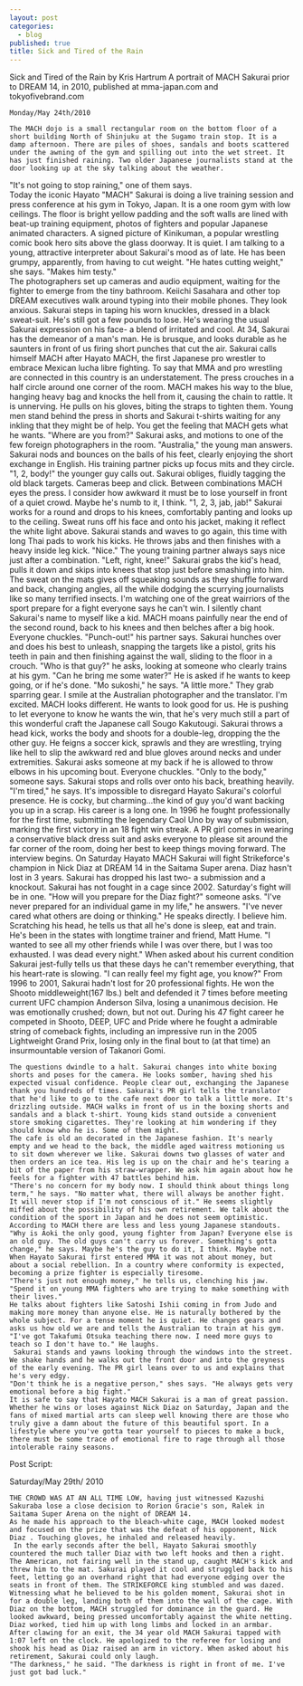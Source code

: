 ```yaml
---
layout: post
categories: 
  - blog
published: true
title: Sick and Tired of the Rain
---
```


Sick and Tired of the Rain
by Kris Hartrum
A portrait of MACH Sakurai prior to DREAM 14, in 2010,
published at mma-japan.com and tokyofivebrand.com

	Monday/May 24th/2010

    The MACH dojo is a small rectangular room on the bottom floor of a short building North of Shinjuku at the Sugamo train stop. It is a damp afternoon. There are piles of shoes, sandals and boots scattered under the awning of the gym and spilling out into the wet street. It has just finished raining. Two older Japanese journalists stand at the door looking up at the sky talking about the weather. 
"It's not going to stop raining," one of them says.    
	Today the iconic Hayato "MACH" Sakurai is doing a live training session and press conference at his gym in Tokyo, Japan. It is a one room gym with low ceilings. The floor is bright yellow padding and the soft walls are lined with beat-up training equipment, photos of fighters and popular Japanese animated characters. A signed picture of Kinikuman, a popular wrestling comic book hero sits above the glass doorway. It is quiet. I am talking to a young, attractive interpreter about Sakurai's mood as of late. He has been grumpy, apparently, from having to cut weight.
    "He hates cutting weight," she says. "Makes him testy."  
	 The photographers set up cameras and audio equipment, waiting for the fighter to emerge from the tiny bathroom. Keiichi Sasahara and other top DREAM executives walk around typing into their mobile phones. They look anxious.
	 Sakurai steps in taping his worn knuckles, dressed in a black sweat-suit. He's still got a few pounds to lose. He's wearing the usual Sakurai expression on his face- a blend of irritated and cool.
	At 34, Sakurai has the demeanor of a man's man. He is brusque, and looks durable as he saunters in front of us firing short punches that cut the air. Sakurai calls himself MACH after Hayato MACH, the first Japanese pro wrestler to embrace Mexican lucha libre fighting. To say that MMA and pro wrestling are connected in this country is an understatement.
	The press crouches in a half circle around one corner of the room. MACH makes his way to the blue, hanging heavy bag and knocks the hell from it, causing the chain to rattle. It is unnerving.
	 He pulls on his gloves, biting the straps to tighten them. Young men stand behind the press in shorts and Sakurai t-shirts waiting for any inkling that they might be of help. You get the feeling that MACH gets what he wants. 
    "Where are you from?" Sakurai asks, and motions to one of the few foreign photographers in the room.
    "Australia," the young man answers.
    Sakurai nods and bounces on the balls of his feet, clearly enjoying the short exchange in English. His training partner picks up focus mits and they circle.
    "1, 2, body!" the younger guy calls out. Sakurai obliges, fluidly tagging the old black targets. Cameras beep and click. 
    Between combinations MACH eyes the press. I consider how awkward it must be to lose yourself in front of a quiet crowd. Maybe he's numb to it, I think.
    "1, 2, 3, jab, jab!" Sakurai works for a round and drops to his knees, comfortably panting and looks up to the ceiling. Sweat runs off his face and onto his jacket, making it reflect the white light above.
	Sakurai stands and waves to go again, this time with long Thai pads to work his kicks. He throws jabs and then finishes with a heavy inside leg kick. 
    "Nice." The young training partner always says nice just after a combination.
    "Left, right, knee!" Sakurai grabs the kid's head, pulls it down and skips into knees that stop just before smashing into him. The sweat on the mats gives off squeaking sounds as they shuffle forward and back, changing angles, all the while dodging the scurrying journalists like so many terrified insects.
	 I'm watching one of the great wairriors of the sport prepare for a fight everyone says he can't win. I silently chant Sakurai's name to myself like a kid. 
	 MACH moans painfully near the end of the second round, back to his knees and then belches after a big hook. Everyone chuckles.
    "Punch-out!" his partner says. Sakurai hunches over and does his best to unleash, snapping the targets like a pistol, grits his teeth in pain and then finishing against the wall, sliding to the floor in a crouch.
    "Who is that guy?" he asks, looking at someone who clearly trains at his gym. "Can he bring me some water?"
    He is asked if he wants to keep going, or if he's done.
    "Mo sukoshi," he says. "A little more." They grab sparring gear.
    I smile at the Australian photographer and the translator. I'm excited. MACH looks different. He wants to look good for us. He is pushing to let everyone to know he wants the win, that he's very much still a part of this wonderful craft the Japanese call Sougo Kakutougi.
    Sakurai throws a head kick, works the body and shoots for a double-leg, dropping the the other guy. He feigns a soccer kick, sprawls and they are wrestling, trying like hell to slip the awkward red and blue gloves around necks and under extremities. Sakurai asks someone at my back if he is allowed to throw elbows in his upcoming bout. Everyone chuckles.
    "Only to the body," someone says.
    Sakurai stops and rolls over onto his back, breathing heavily. 
	"I'm tired," he says.
    It's impossible to disregard Hayato Sakurai's colorful presence. He is cocky, but charming...the kind of guy you'd want backing you up in a scrap. His career is a long one. In 1996 he fought professionally for the first time, submitting the legendary Caol Uno by way of submission, marking the first victory in an 18 fight win streak.
    A PR girl comes in wearing a conservative black dress suit and asks everyone to please sit around the far corner of the room, doing her best to keep things moving forward. The interview begins. 
    On Saturday Hayato MACH Sakurai will fight Strikeforce's champion in Nick Diaz at DREAM 14 in the Saitama Super arena. Diaz hasn't lost in 3 years. Sakurai has dropped his last two- a submission and a knockout. Sakurai has not fought in a cage since 2002. Saturday's fight will be in one.
    "How will you prepare for the Diaz fight?" someone asks.
    "I've never prepared for an individual game in my life," he answers. "I've never cared what others are doing or thinking." He speaks directly. I believe him.
    Scratching his head, he tells us that all he's done is sleep, eat and train. He's been in the states with longtime trainer and friend, Matt Hume.
	 "I wanted to see all my other friends while I was over there, but I was too exhausted. I was dead every night." 
    When asked about his current condition Sakurai jest-fully tells us that these days he can't remember everything, that his heart-rate is slowing.
	"I can really feel my fight age, you know?" 
	 From 1996 to 2001, Sakurai hadn't lost for 20 professional fights. He won the Shooto middleweight(167 lbs.) belt and defended it 7 times before meeting current UFC champion Anderson Silva, losing a unanimous decision. He was emotionally crushed; down, but not out. During his 47 fight career he competed in Shooto, DEEP, UFC and Pride where he fought a admirable string of comeback fights, including an impressive run in the 2005 Lightweight Grand Prix, losing only in the final bout to (at that time) an insurmountable version of Takanori Gomi. 
	
	The questions dwindle to a halt. Sakurai changes into white boxing shorts and poses for the camera. He looks somber, having shed his expected visual confidence. People clear out, exchanging the Japanese thank you hundreds of times. Sakurai's PR girl tells the translator that he'd like to go to the cafe next door to talk a little more. It's drizzling outside. MACH walks in front of us in the boxing shorts and sandals and a black t-shirt. Young kids stand outside a convenient store smoking cigarettes. They're looking at him wondering if they should know who he is. Some of them might.    
	The cafe is old an decorated in the Japanese fashion. It's nearly empty and we head to the back, the middle aged waitress motioning us to sit down wherever we like. Sakurai downs two glasses of water and then orders an ice tea. His leg is up on the chair and he's tearing a bit of the paper from his straw-wrapper. We ask him again about how he feels for a fighter with 47 battles behind him. 
	"There's no concern for my body now. I should think about things long term," he says. "No matter what, there will always be another fight. It will never stop if I'm not conscious of it." He seems slightly miffed about the possibility of his own retirement. We talk about the condition of the sport in Japan and he does not seem optimistic. According to MACH there are less and less young Japanese standouts. 
	"Why is Aoki the only good, young fighter from Japan? Everyone else is an old guy. The old guys can't carry us forever. Something's gotta change," he says. Maybe he's the guy to do it, I think. Maybe not. 
	When Hayato Sakurai first entered MMA it was not about money, but about a social rebellion. In a country where conformity is expected, becoming a prize fighter is especially tiresome. 
	"There's just not enough money," he tells us, clenching his jaw.
	"Spend it on young MMA fighters who are trying to make something with their lives." 
	He talks about fighters like Satoshi Ishii coming in from Judo and making more money than anyone else. He is naturally bothered by the whole subject. For a tense moment he is quiet. He changes gears and asks us how old we are and tells the Australian to train at his gym. 
	"I've got Takafumi Otsuka teaching there now. I need more guys to teach so I don't have to." He laughs. 
	 Sakurai stands and yawns looking through the windows into the street. We shake hands and he walks out the front door and into the greyness of the early evening. The PR girl leans over to us and explains that he's very edgy. 
	"Don't think he is a negative person," shes says. "He always gets very emotional before a big fight."
	It is safe to say that Hayato MACH Sakurai is a man of great passion. Whether he wins or loses against Nick Diaz on Saturday, Japan and the fans of mixed martial arts can sleep well knowing there are those who truly give a damn about the future of this beautiful sport. In a lifestyle where you've gotta tear yourself to pieces to make a buck, there must be some trace of emotional fire to rage through all those intolerable rainy seasons. 
	
Post Script:

Saturday/May 29th/ 2010

    THE CROWD WAS AT AN ALL TIME LOW, having just witnessed Kazushi Sakuraba lose a close decision to Rorion Gracie's son, Ralek in Saitama Super Arena on the night of DREAM 14.
	As he made his approach to the bleach-white cage, MACH looked modest and focused on the prize that was the defeat of his opponent, Nick Diaz . Touching gloves, he inhaled and released heavily.
	 In the early seconds after the bell, Hayato Sakurai smoothly countered the much taller Diaz with two left hooks and then a right. The American, not fairing well in the stand up, caught MACH's kick and threw him to the mat. Sakurai played it cool and struggled back to his feet, letting go an overhand right that had everyone edging over the seats in front of them. The STRIKEFORCE king stumbled and was dazed. Witnessing what he believed to be his golden moment, Sakurai shot in for a double leg, landing both of them into the wall of the cage. With Diaz on the bottom, MACH struggled for dominance in the guard. He looked awkward, being pressed uncomfortably against the white netting. Diaz worked, tied him up with long limbs and locked in an armbar.  After clawing for an exit, the 34 year old MACH Sakurai tapped with 1:07 left on the clock. He apologized to the referee for losing and shook his head as Diaz raised an arm in victory. When asked about his retirement, Sakurai could only laugh.
    "The darkness," he said. "The darkness is right in front of me. I've just got bad luck."
